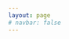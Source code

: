 ```yaml
---
layout: page
# navbar: false
---
```


<App />

<script setup>
    import App from '@/layouts/singlePage/app.vue';
</script>
